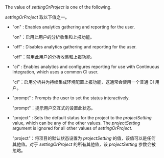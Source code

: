 The value of *settingOrProject* is one of the following.

*settingOrProject* 取以下值之一。

* "on" : Enables analytics gathering and reporting for the user.

  "on"：启用此用户的分析收集和上报功能。

* "off" : Disables analytics gathering and reporting for the user.

  "off"：禁用此用户的分析收集和上报功能。

* "ci" : Enables analytics and configures reporting for use with Continuous Integration,
which uses a common CI user.

  "ci"：启用分析并为持续集成环境配置上报功能，这通常会使用一个普通 CI 用户。

* "prompt" : Prompts the user to set the status interactively.

  "prompt"：提示用户交互式的设置此状态。

* "project" : Sets the default status for the project to the *projectSetting* value, which can be any of the other values. The *projectSetting* argument is ignored for all other values of *settingOrProject*.

  "project"：将项目的默认状态设置为 *projectSetting* 的值，该值可以是任何其他值。对于 *settingOrProject* 的所有其他值，该 *projectSetting* 参数会被忽略。

